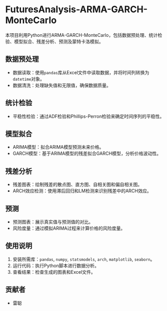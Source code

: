 # FuturesAnalysis-ARMA-GARCH-MonteCarlo
本项目利用Python进行ARMA-GARCH-MonteCarlo，包括数据预处理、统计检验、模型拟合、残差分析、预测及蒙特卡洛模拟。

## 数据预处理

- 数据读取：使用`pandas`库从Excel文件中读取数据，并将时间列转换为`datetime`对象。
- 数据清洗：处理缺失值和无限值，确保数据质量。

## 统计检验

- 平稳性检验：通过ADF检验和Phillips-Perron检验来确定时间序列的平稳性。

## 模型拟合

- ARIMA模型：拟合ARIMA模型预测未来价格。
- GARCH模型：基于ARIMA模型的残差拟合GARCH模型，分析价格波动性。

## 残差分析

- 残差图表：绘制残差的散点图、直方图、自相关图和偏自相关图。
- ARCH效应检测：使用滞后回归和LM检测来识别残差中的ARCH效应。

## 预测

- 预测图表：展示真实值与预测值的对比。
- 风险度量：通过模拟ARIMA过程来计算价格的风险度量。

## 使用说明

1. 安装所需库：`pandas`, `numpy`, `statsmodels`, `arch`, `matplotlib`, `seaborn`。
2. 运行代码：执行Python脚本进行数据分析。
3. 查看结果：检查生成的图表和Excel文件。

## 贡献者

- 雷聪


